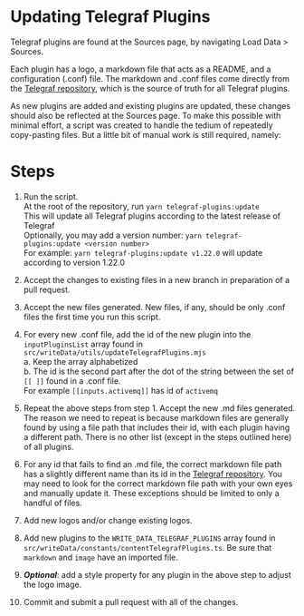 # Updating Telegraf Plugins

Telegraf plugins are found at the Sources page, by navigating Load Data > Sources.  

Each plugin has a logo, a markdown file that acts as a README, and a configuration (.conf) file. The markdown and .conf files come directly from the [Telegraf repository](https://github.com/influxdata/telegraf), which is the source of truth for all Telegraf plugins.  

As new plugins are added and existing plugins are updated, these changes should also be reflected at the Sources page. To make this possible with minimal effort, a script was created to handle the tedium of repeatedly copy-pasting files. But a little bit of manual work is still required, namely:  

# Steps

1. Run the script.  
  At the root of the repository, run `yarn telegraf-plugins:update`  
  This will update all Telegraf plugins according to the latest release of Telegraf  
  Optionally, you may add a version number: `yarn telegraf-plugins:update <version number>`  
  For example: `yarn telegraf-plugins:update v1.22.0` will update according to version 1.22.0 

1. Accept the changes to existing files in a new branch in preparation of a pull request.  
1. Accept the new files generated. New files, if any, should be only .conf files the first time you run this script.  
1. For every new .conf file, add the id of the new plugin into the `inputPluginsList` array found in `src/writeData/utils/updateTelegrafPlugins.mjs`  
a. Keep the array alphabetized  
b. The id is the second part after the dot of the string between the set of `[[ ]]` found in a .conf file.  
For example `[[inputs.activemq]]` has id of `activemq`  
1. Repeat the above steps from step 1. Accept the new .md files generated. The reason we need to repeat is because markdown files are generally found by using a file path that includes their id, with each plugin having a different path. There is no other list (except in the steps outlined here) of all plugins.  
1. For any id that fails to find an .md file, the correct markdown file path has a slightly different name than its id in the [Telegraf repository](https://github.com/influxdata/telegraf). You may need to look for the correct markdown file path with your own eyes and manually update it. These exceptions should be limited to only a handful of files.
1. Add new logos and/or change existing logos.  
1. Add new plugins to the  `WRITE_DATA_TELEGRAF_PLUGINS` array found in `src/writeData/constants/contentTelegrafPlugins.ts`. Be sure that `markdown` and `image` have an imported file.    
1. _**Optional**_: add a style property for any plugin in the above step to adjust the logo image.  
1. Commit and submit a pull request with all of the changes.  



